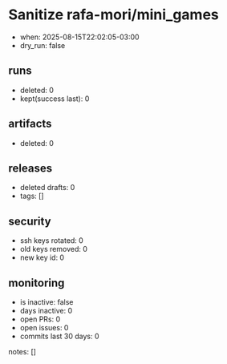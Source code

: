 # Sanitize rafa-mori/mini_games
- when: 2025-08-15T22:02:05-03:00
- dry_run: false

## runs
- deleted: 0
- kept(success last): 0

## artifacts
- deleted: 0

## releases
- deleted drafts: 0
- tags: []

## security
- ssh keys rotated: 0
- old keys removed: 0
- new key id: 0

## monitoring
- is inactive: false
- days inactive: 0
- open PRs: 0
- open issues: 0
- commits last 30 days: 0

notes:
[]
